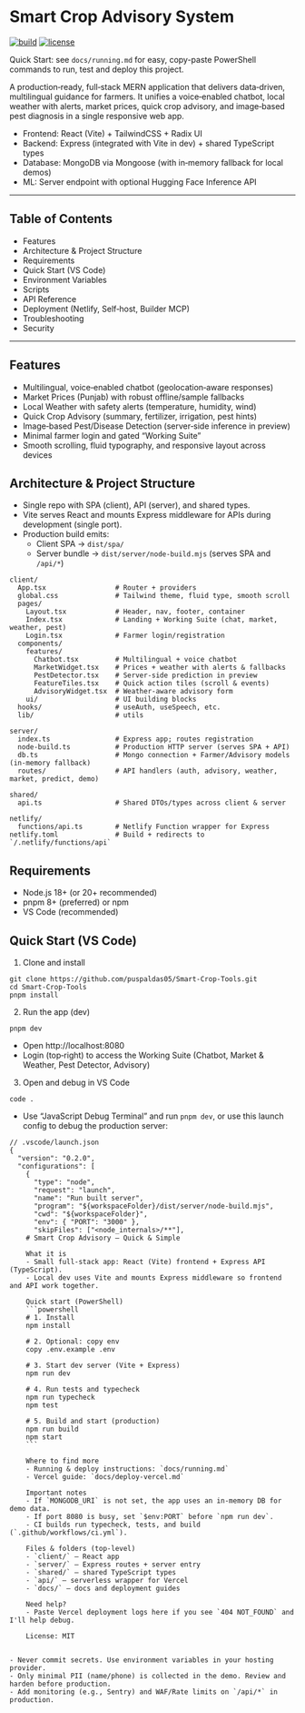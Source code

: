 # Smart Crop Advisory System

[![build](https://img.shields.io/badge/build-passing-brightgreen)](https://vercel.com)
[![license](https://img.shields.io/badge/license-MIT-blue)](LICENSE)

Quick Start: see `docs/running.md` for easy, copy-paste PowerShell commands to run, test and deploy this project.

A production‑ready, full‑stack MERN application that delivers data‑driven, multilingual guidance for farmers. It unifies a voice‑enabled chatbot, local weather with alerts, market prices, quick crop advisory, and image‑based pest diagnosis in a single responsive web app.

- Frontend: React (Vite) + TailwindCSS + Radix UI
- Backend: Express (integrated with Vite in dev) + shared TypeScript types
- Database: MongoDB via Mongoose (with in‑memory fallback for local demos)
- ML: Server endpoint with optional Hugging Face Inference API

---

## Table of Contents

- Features
- Architecture & Project Structure
- Requirements
- Quick Start (VS Code)
- Environment Variables
- Scripts
- API Reference
- Deployment (Netlify, Self‑host, Builder MCP)
- Troubleshooting
- Security

---

## Features

- Multilingual, voice‑enabled chatbot (geolocation‑aware responses)
- Market Prices (Punjab) with robust offline/sample fallbacks
- Local Weather with safety alerts (temperature, humidity, wind)
- Quick Crop Advisory (summary, fertilizer, irrigation, pest hints)
- Image‑based Pest/Disease Detection (server‑side inference in preview)
- Minimal farmer login and gated “Working Suite”
- Smooth scrolling, fluid typography, and responsive layout across devices

## Architecture & Project Structure

- Single repo with SPA (client), API (server), and shared types.
- Vite serves React and mounts Express middleware for APIs during development (single port).
- Production build emits:
  - Client SPA → `dist/spa/`
  - Server bundle → `dist/server/node-build.mjs` (serves SPA and `/api/*`)

```
client/
  App.tsx                 # Router + providers
  global.css              # Tailwind theme, fluid type, smooth scroll
  pages/
    Layout.tsx            # Header, nav, footer, container
    Index.tsx             # Landing + Working Suite (chat, market, weather, pest)
    Login.tsx             # Farmer login/registration
  components/
    features/
      Chatbot.tsx         # Multilingual + voice chatbot
      MarketWidget.tsx    # Prices + weather with alerts & fallbacks
      PestDetector.tsx    # Server-side prediction in preview
      FeatureTiles.tsx    # Quick action tiles (scroll & events)
      AdvisoryWidget.tsx  # Weather-aware advisory form
    ui/                   # UI building blocks
  hooks/                  # useAuth, useSpeech, etc.
  lib/                    # utils

server/
  index.ts                # Express app; routes registration
  node-build.ts           # Production HTTP server (serves SPA + API)
  db.ts                   # Mongo connection + Farmer/Advisory models (in‑memory fallback)
  routes/                 # API handlers (auth, advisory, weather, market, predict, demo)

shared/
  api.ts                  # Shared DTOs/types across client & server

netlify/
  functions/api.ts        # Netlify Function wrapper for Express
netlify.toml              # Build + redirects to `/.netlify/functions/api`
```

## Requirements

- Node.js 18+ (or 20+ recommended)
- pnpm 8+ (preferred) or npm
- VS Code (recommended)

## Quick Start (VS Code)

1. Clone and install

```
git clone https://github.com/puspaldas05/Smart-Crop-Tools.git
cd Smart-Crop-Tools
pnpm install
```

2. Run the app (dev)

```
pnpm dev
```

- Open http://localhost:8080
- Login (top‑right) to access the Working Suite (Chatbot, Market & Weather, Pest Detector, Advisory)

3. Open and debug in VS Code

```
code .
```

- Use “JavaScript Debug Terminal” and run `pnpm dev`, or use this launch config to debug the production server:

```jsonc
// .vscode/launch.json
{
  "version": "0.2.0",
  "configurations": [
    {
      "type": "node",
      "request": "launch",
      "name": "Run built server",
      "program": "${workspaceFolder}/dist/server/node-build.mjs",
      "cwd": "${workspaceFolder}",
      "env": { "PORT": "3000" },
      "skipFiles": ["<node_internals>/**"],
    # Smart Crop Advisory — Quick & Simple

    What it is
    - Small full-stack app: React (Vite) frontend + Express API (TypeScript).
    - Local dev uses Vite and mounts Express middleware so frontend and API work together.

    Quick start (PowerShell)
    ```powershell
    # 1. Install
    npm install

    # 2. Optional: copy env
    copy .env.example .env

    # 3. Start dev server (Vite + Express)
    npm run dev

    # 4. Run tests and typecheck
    npm run typecheck
    npm test

    # 5. Build and start (production)
    npm run build
    npm start
    ```

    Where to find more
    - Running & deploy instructions: `docs/running.md`
    - Vercel guide: `docs/deploy-vercel.md`

    Important notes
    - If `MONGODB_URI` is not set, the app uses an in-memory DB for demo data.
    - If port 8080 is busy, set `$env:PORT` before `npm run dev`.
    - CI builds run typecheck, tests, and build (`.github/workflows/ci.yml`).

    Files & folders (top-level)
    - `client/` — React app
    - `server/` — Express routes + server entry
    - `shared/` — shared TypeScript types
    - `api/` — serverless wrapper for Vercel
    - `docs/` — docs and deployment guides

    Need help?
    - Paste Vercel deployment logs here if you see `404 NOT_FOUND` and I'll help debug.

    License: MIT


- Never commit secrets. Use environment variables in your hosting provider.
- Only minimal PII (name/phone) is collected in the demo. Review and harden before production.
- Add monitoring (e.g., Sentry) and WAF/Rate limits on `/api/*` in production.
